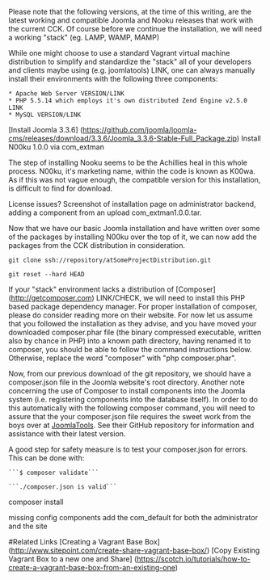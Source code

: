 Please note that the following versions, at the time of this writing, are the latest working and compatible Joomla and Nooku 
releases that work with the current CCK. Of course before we continue the installation, we will need a working "stack" 
\(eg. LAMP, WAMP, MAMP\)

While one might choose to use a standard Vagrant virtual machine distribution to simplify and standardize the "stack" all of
your developers and clients maybe using \(e.g. joomlatools\) LINK, one can always manually install their environments with the 
following three components:

    * Apache Web Server VERSION/LINK
    * PHP 5.5.14 which employs it's own distributed Zend Engine v2.5.0 LINK
    * MySQL VERSION/LINK

[Install Joomla 3.3.6] (https://github.com/joomla/joomla-cms/releases/download/3.3.6/Joomla_3.3.6-Stable-Full_Package.zip)
Install N00ku 1.0.0 via com_extman

The step of installing Nooku seems to be the Achillies heal in this whole process. N00ku, it's marketing name, within the code is 
known as K00wa. As if this was not vague enough, the compatible version for this installation, is difficult to find for download. 

License issues? Screenshot of installation page on administrator backend, adding a component from an upload com_extman1.0.0.tar.


Now that we have our basic Joomla installation and have written over some of the packages by installing N00ku over the top of it, 
we can now add the packages from the CCK distribution in consideration.


```git clone ssh://repository/atSomeProjectDistribution.git```

```git reset --hard HEAD```

If your "stack" environment lacks a distribution of [Composer] (http://getcomposer.com) LINK/CHECK, we will need to install this PHP based 
package dependency manager. For proper installation of composer, please do consider reading more on their website. For now 
let us assume that you followed the installation as they advise, and you have moved your downloaded composer.phar file \(the 
binary compressed executable, written also by chance in PHP\) into a known path directory, having renamed it to composer, you should 
be able to follow the command instructions below. Otherwise, replace the word "composer" with "php composer.phar".

Now, from our previous download of the git repository, we should have a composer.json file in the Joomla website's root directory. 
Another note concerning the use of Composer to install components into the Joomla system \(i.e. registering components into the 
database itself\). In order to do this automatically with the following composer command, you will need to assure that the 
your composer.json file requires the sweet work from the boys over at [JoomlaTools](https://github.com/joomlatools/joomla-composer). See 
their GitHub repository for information and assistance with their latest version.

A good step for safety measure is to test your composer.json for errors. This can be done with:
    
    ```$ composer validate```
    
    ```./composer.json is valid```

composer install 

missing config components
add the com_default for both the administrator and the site


#Related Links
[Creating a Vagrant Base Box] (http://www.sitepoint.com/create-share-vagrant-base-box/)
[Copy Existing Vagrant Box to a new one and Share] (https://scotch.io/tutorials/how-to-create-a-vagrant-base-box-from-an-existing-one)
